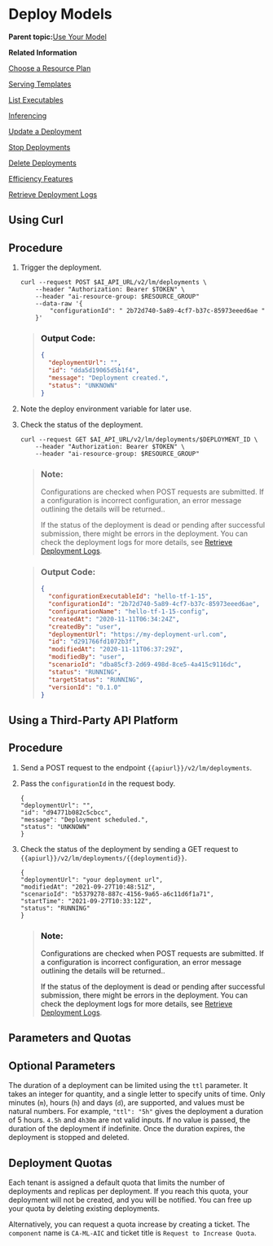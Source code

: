 <!-- loiodd16e8ef75654dde831e7b812688e4fa -->

# Deploy Models

**Parent topic:**[Use Your Model](use-your-model-7f93e8f.md "You deploy your AI learning model to run inferences against it.")

**Related Information**  


[Choose a Resource Plan](choose-a-resource-plan-abd672f.md "You can configure SAP AI Core to use different infrastructure resources for different tasks, based on demand. SAP AI Core provides several preconfigured infrastructure bundles called “resource plans” for this purpose.")

[Serving Templates](serving-templates-20a8667.md "You use serving templates to manage your serving instances at the level of the main tenant. Serving templates define how a model is to be deployed.")

[List Executables](list-executables-6af8e60.md "An executable is a reusable template that defines a workflow or pipeline for tasks such as training a machine learning model or creating a deployment. It contains placeholders for input artifacts (datasets or models) and parameters (custom key-pair values) that enable the template to be reused in different scenarios.. You can list all of the executables in a resource group and get details of specific executables from a resource group. Serving templates are mapped to deployment executables.")

[Inferencing](inferencing-e348ecf.md "")

[Update a Deployment](update-a-deployment-9789ddd.md "")

[Stop Deployments](stop-deployments-b7d2577.md " ")

[Delete Deployments](delete-deployments-0193d17.md " ")

[Efficiency Features](efficiency-features-9fad26a.md "Discover features of the SAP AI Core runtime that improve efficiency and help manage resource consumption.")

[Retrieve Deployment Logs](retrieve-deployment-logs-4c86b88.md "Deployment and execution logs contain information about API processing and metrics.")

<a name="task_i3h_n13_tcc"/>

<!-- task\_i3h\_n13\_tcc -->

## Using Curl



<a name="task_i3h_n13_tcc__steps_klv_x3h_vcc"/>

## Procedure

1.  Trigger the deployment.

    ```
    curl --request POST $AI_API_URL/v2/lm/deployments \
        --header "Authorization: Bearer $TOKEN" \
        --header "ai-resource-group: $RESOURCE_GROUP"
        --data-raw '{
            "configurationId": " 2b72d740-5a89-4cf7-b37c-85973eeed6ae "
        }'
    
    ```

    > ### Output Code:  
    > ```json
    > {
    >   "deploymentUrl": "",
    >   "id": "dda5d19065d5b1f4",
    >   "message": "Deployment created.",
    >   "status": "UNKNOWN"
    > }
    > ```

2.  Note the deploy environment variable for later use.

3.  Check the status of the deployment.

    ```
    curl --request GET $AI_API_URL/v2/lm/deployments/$DEPLOYMENT_ID \
        --header "Authorization: Bearer $TOKEN" \
        --header "ai-resource-group: $RESOURCE_GROUP"   
    ```

    > ### Note:  
    > Configurations are checked when POST requests are submitted. If a configuration is incorrect configuration, an error message outlining the details will be returned..
    > 
    > If the status of the deployment is dead or pending after successful submission, there might be errors in the deployment. You can check the deployment logs for more details, see [Retrieve Deployment Logs](retrieve-deployment-logs-4c86b88.md).

    > ### Output Code:  
    > ```json
    > {
    >   "configurationExecutableId": "hello-tf-1-15",
    >   "configurationId": "2b72d740-5a89-4cf7-b37c-85973eeed6ae",
    >   "configurationName": "hello-tf-1-15-config",
    >   "createdAt": "2020-11-11T06:34:24Z",
    >   "createdBy": "user",
    >   "deploymentUrl": "https://my-deployment-url.com",
    >   "id": "d291766fd1072b3f",
    >   "modifiedAt": "2020-11-11T06:37:29Z",
    >   "modifiedBy": "user",
    >   "scenarioId": "dba85cf3-2d69-498d-8ce5-4a415c9116dc",
    >   "status": "RUNNING",
    >   "targetStatus": "RUNNING",
    >   "versionId": "0.1.0"
    > }
    > ```


<a name="task_cxf_n13_tcc"/>

<!-- task\_cxf\_n13\_tcc -->

## Using a Third-Party API Platform



<a name="task_cxf_n13_tcc__steps_zkd_whh_vcc"/>

## Procedure

1.  Send a POST request to the endpoint `{{apiurl}}/v2/lm/deployments`.

2.  Pass the `configurationId` in the request body.

    ```
    {
    "deploymentUrl": "",
    "id": "d94771b082c5cbcc",
    "message": "Deployment scheduled.",
    "status": "UNKNOWN"
    }
    ```

3.  Check the status of the deployment by sending a GET request to `{{apiurl}}/v2/lm/deployments/{{deploymentid}}`.

    ```
    {
    "deploymentUrl": "your deployment url",
    "modifiedAt": "2021-09-27T10:48:51Z",
    "scenarioId": "b5379278-887c-4156-9a65-a6c11d6f1a71",
    "startTime": "2021-09-27T10:33:12Z",
    "status": "RUNNING"
    }
    ```

    > ### Note:  
    > Configurations are checked when POST requests are submitted. If a configuration is incorrect configuration, an error message outlining the details will be returned..
    > 
    > If the status of the deployment is dead or pending after successful submission, there might be errors in the deployment. You can check the deployment logs for more details, see [Retrieve Deployment Logs](retrieve-deployment-logs-4c86b88.md).


<a name="concept_z3s_f3h_vcc"/>

<!-- concept\_z3s\_f3h\_vcc -->

## Parameters and Quotas



<a name="concept_z3s_f3h_vcc__d93e1165"/>

## Optional Parameters

The duration of a deployment can be limited using the `ttl` parameter. It takes an integer for quantity, and a single letter to specify units of time. Only minutes \(`m`\), hours \(`h`\) and days \(`d`\), are supported, and values must be natural numbers. For example, `"ttl": "5h"` gives the deployment a duration of 5 hours. `4.5h` and `4h30m` are not valid inputs. If no value is passed, the duration of the deployment if indefinite. Once the duration expires, the deployment is stopped and deleted.



<a name="concept_z3s_f3h_vcc__d93e1196"/>

## Deployment Quotas

Each tenant is assigned a default quota that limits the number of deployments and replicas per deployment. If you reach this quota, your deployment will not be created, and you will be notified. You can free up your quota by deleting existing deployments.

Alternatively, you can request a quota increase by creating a ticket. The `component` name is `CA-ML-AIC` and ticket title is `Request to Increase Quota`.

